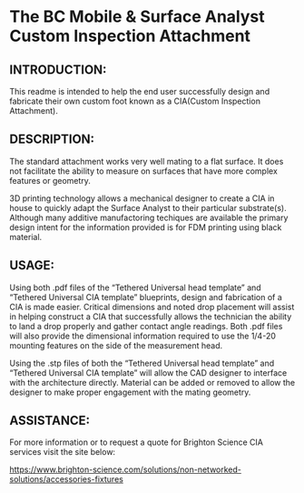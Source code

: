 # The BC Mobile & Surface Analyst Custom Inspection Attachment


## INTRODUCTION:
This readme is intended to help the end user successfully design and fabricate their own custom foot known as a CIA(Custom Inspection Attachment).


## DESCRIPTION:
The standard attachment works very well mating to a flat surface. It does not facilitate the ability to measure on surfaces that have more complex features or geometry. 

3D printing technology allows a mechanical designer to create a CIA in house to quickly adapt the Surface Analyst to their particular substrate(s).  Although many additive manufactoring techiques are available the primary design intent for the information provided is for FDM printing using black material.


## USAGE:
Using both .pdf files of the “Tethered Universal head template” and “Tethered Universal CIA template” blueprints, design and fabrication of a CIA is made easier. Critical dimensions and noted drop placement will assist in helping construct a CIA that successfully allows the technician the ability to land a drop properly and gather contact angle readings. Both .pdf files will also provide the dimensional information required to use the 1/4-20 mounting features on the side of the measurement head.

Using the .stp files of both the “Tethered Universal head template” and “Tethered Universal CIA template” will allow the CAD designer to interface with the architecture directly.  Material can be added or removed to allow the designer to make proper engagement with the mating geometry.


## ASSISTANCE:
For more information or to request a quote for Brighton Science CIA services visit the site below:

https://www.brighton-science.com/solutions/non-networked-solutions/accessories-fixtures


